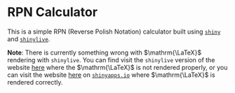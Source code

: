 # RPN Calculator

This is a simple RPN (Reverse Polish Notation) calculator built using [`shiny`](https://shiny.posit.co/) and [`shinylive`](https://posit-dev.github.io/r-shinylive/).

**Note**:
There is currently something wrong with $\mathrm{\LaTeX}$ rendering with `shinylive`.
You can find visit the `shinylive` version of the website [here](https://jessekelighine.shinyapps.io/reverse-polish/) where the $\mathrm{\LaTeX}$ is not rendered properly,
or you can visit the website [here](https://jessekelighine.shinyapps.io/reverse-polish/)
on	[`shinyapps.io`](https://www.shinyapps.io/) where $\mathrm{\LaTeX}$ is rendered correctly.
